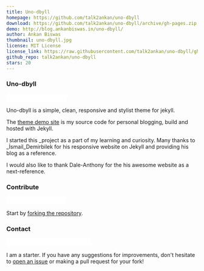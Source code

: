 ```yaml
---
title: Uno-dbyll
homepage: https://github.com/talk2ankan/uno-dbyll
download: https://github.com/talk2ankan/uno-dbyll/archive/gh-pages.zip
demo: http://blog.ankanbiswas.in/uno-dbyll/
author: Ankan Biswas
thumbnail: uno-dbyll.jpg
license: MIT License
license_link: https://raw.githubusercontent.com/talk2ankan/uno-dbyll/gh-pages/LICENSE
github_repo: talk2ankan/uno-dbyll
stars: 20
---
```


### Uno-dbyll

<iframe
src="//ghbtns.com/github-btn.html?user=talk2ankan&repo=uno-dbyll&type=watch&count=true&size=small"
allowtransparency="true" frameborder="0" scrolling="0" width="160px"
height="20px"></iframe>

Uno-dbyll is a simple, clean, responsive and stylist theme for jekyll.

The [theme demo site](http://blog.ankanbiswas.in/uno-dbyll) is my
source code for personal blogging, build and hosted with Jekyll.

I started this _project as a part of my learning and curiosity. Many
thanks to _İsmail_Demirbilek for his responsive website on Jekyll and
providing his blog as a reference.

I would also like to thank Dale-Anthony for the his awesome website as
a next-reference.

### Contribute

<iframe
src="//ghbtns.com/github-btn.html?user=talk2ankan&repo=uno-dbyll&type=fork&count=true&size=small"
allowtransparency="true" frameborder="0" scrolling="0" width="156px"
height="20px"></iframe>

Start by [forking the
repository](https://github.com/talk2ankan/uno-dbyll/fork).

### Contact

<iframe
src="//ghbtns.com/github-btn.html?user=talk2ankan&type=follow&count=true&size=small"
allowtransparency="true" frameborder="0" scrolling="0" width="224px"
height="20px"></iframe>

I am a starter. If you have any suggestions for improvements, don't
hesitate to [open an
issue](https://github.com/talk2ankan/uno-dbyll/issues) or making a pull
request for your fork!
